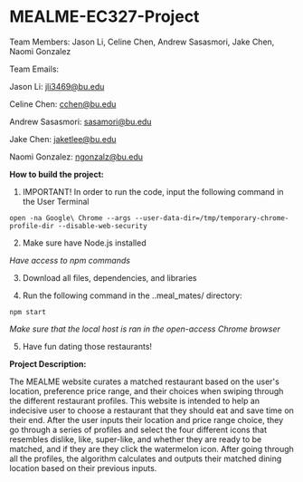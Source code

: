 # MEALME-EC327-Project

Team Members:
Jason Li, Celine Chen, Andrew Sasasmori, Jake Chen, Naomi Gonzalez

Team Emails:

Jason Li: jli3469@bu.edu

Celine Chen: cchen@bu.edu

Andrew Sasasmori: sasamori@bu.edu

Jake Chen: jaketlee@bu.edu

Naomi Gonzalez: ngonzalz@bu.edu


**How to build the project:**

1) IMPORTANT! In order to run the code, input the following command in the User Terminal

```
open -na Google\ Chrome --args --user-data-dir=/tmp/temporary-chrome-profile-dir --disable-web-security
```
    

2) Make sure have Node.js installed 

*Have access to npm commands* 

3) Download all files, dependencies, and libraries

4) Run the following command in the ..meal_mates/ directory:

```
npm start
```
*Make sure that the local host is ran in the open-access Chrome browser*

5) Have fun dating those restaurants!

**Project Description:**

The MEALME website curates a matched restaurant based on the user's location, preference price range, and their choices when swiping through the different restaurant profiles. This website is intended to help an indecisive user to choose a restaurant that they should eat and save time on their end. After the user inputs their location and price range choice, they go through a series of profiles and select the four different icons that resembles dislike, like, super-like, and whether they are ready to be matched, and if they are they click the watermelon icon. After going through all the profiles, the algorithm calculates and outputs their matched dining location based on their previous inputs.

